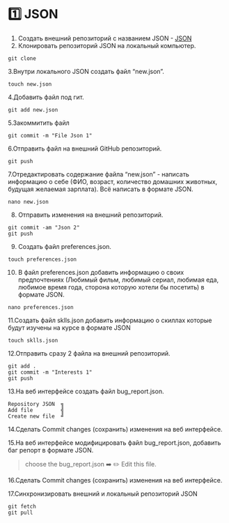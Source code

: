 :one: JSON 
===
1. Создать внешний репозиторий c названием JSON - [JSON](https://github.com/TorontoPinokio/JSON)
2. Клонировать репозиторий JSON на локальный компьютер. 
```
git clone
```
3.Внутри локального JSON создать файл “new.json”. 
```
touch new.json
```
4.Добавить файл под гит.
```
git add new.json
```
5.Закоммитить файл
```
git commit -m "File Json 1"
```
6.Отправить файл на внешний GitHub репозиторий.
```
git push
```
7.Отредактировать содержание файла “new.json” - написать информацию о себе (ФИО, возраст, количество домашних животных, будущая желаемая зарплата). Всё написать в формате JSON.
```
nano new.json
```
8. Отправить изменения на внешний репозиторий.
```
git commit -am "Json 2"
git push
```
9. Создать файл preferences.json.
```
touch preferences.json
````
10. В файл preferences.json добавить информацию о своих предпочтениях (Любимый фильм, любимый сериал, любимая еда, любимое время года, сторона которую хотели бы посетить) в формате JSON.
```
nano preferences.json
```
11.Создать файл sklls.json добавить информацию о скиллах которые будут изучены на курсе в формате JSON
```
touch sklls.json
```
12.Отправить сразу 2 файла на внешний репозиторий.
```
git add .
git commit -m "Interests 1"
git push
```
13.На веб интерфейсе создать файл bug_report.json.
```
Repository JSON  ╗
Add file         ╣
Create new file  ╝
```
14.Сделать Commit changes (сохранить) изменения на веб интерфейсе.

15.На веб интерфейсе модифицировать файл bug_report.json, добавить баг репорт в формате JSON.
>choose the bug_report.json 
>:arrow_right: 
>:pencil2: Edit this file.

16.Сделать Commit changes (сохранить) изменения на веб интерфейсе.

17.Синхронизировать внешний и локальный репозиторий JSON
```
git fetch
git pull
```

